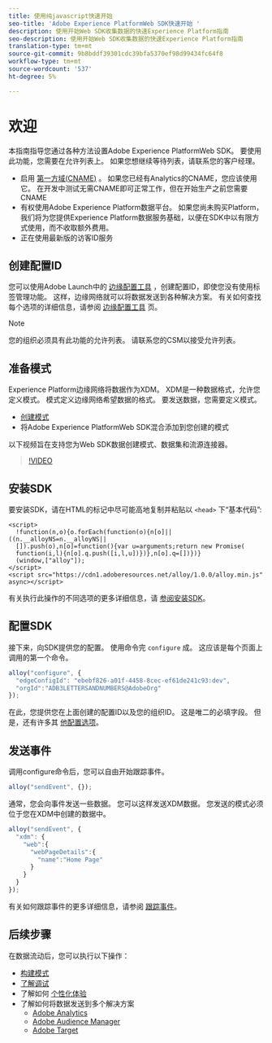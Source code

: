 ```yaml
---
title: 使用纯javascript快速开始
seo-title: 'Adobe Experience PlatformWeb SDK快速开始 '
description: 使用开始Web SDK收集数据的快速Experience Platform指南
seo-description: 使用开始Web SDK收集数据的快速Experience Platform指南
translation-type: tm+mt
source-git-commit: 9b8bddf39301cdc39bfa5370ef98d99434fc64f8
workflow-type: tm+mt
source-wordcount: '537'
ht-degree: 5%

---
```



# 欢迎

本指南指导您通过各种方法设置Adobe Experience PlatformWeb SDK。 要使用此功能，您需要在允许列表上。 如果您想继续等待列表，请联系您的客户经理。

- 启用 [第一方域(CNAME)](https://docs.adobe.com/content/help/zh-Hans/core-services/interface/ec-cookies/cookies-first-party.html) 。 如果您已经有Analytics的CNAME，您应该使用它。 在开发中测试无需CNAME即可正常工作，但在开始生产之前您需要CNAME
- 有权使用Adobe Experience Platform数据平台。  如果您尚未购买Platform，我们将为您提供Experience Platform数据服务基础，以便在SDK中以有限方式使用，而不收取额外费用。
- 正在使用最新版的访客ID服务

## 创建配置ID

您可以使用Adobe Launch中的 [边缘配置工具](../fundamentals/edge-configuration.md) ，创建配置ID，即使您没有使用标签管理功能。 这样，边缘网络就可以将数据发送到各种解决方案。 有关如何查找每个选项的详细信息，请参阅 [边缘配置工具](../fundamentals/edge-configuration.md) 页。

>[!NOTE]
>
>您的组织必须具有此功能的允许列表。 请联系您的CSM以接受允许列表。

## 准备模式

Experience Platform边缘网络将数据作为XDM。 XDM是一种数据格式，允许您定义模式。 模式定义边缘网络希望数据的格式。 要发送数据，您需要定义模式。

- [创建模式](../../xdm/tutorials/create-schema-ui.md)
- 将Adobe Experience PlatformWeb SDK混合添加到您创建的模式

以下视频旨在支持您为Web SDK数据创建模式、数据集和流源连接器。

>[!VIDEO](https://video.tv.adobe.com/v/35395?quality=12&learn=on)

## 安装SDK

要安装SDK，请在HTML的标记中尽可能高地复制并粘贴以 `<head>` 下“基本代码”:

```markup
<script>
  !function(n,o){o.forEach(function(o){n[o]||((n.__alloyNS=n.__alloyNS||
  []).push(o),n[o]=function(){var u=arguments;return new Promise(
  function(i,l){n[o].q.push([i,l,u])})},n[o].q=[])})}
  (window,["alloy"]);
</script>
<script src="https://cdn1.adoberesources.net/alloy/1.0.0/alloy.min.js" async></script>
```

有关执行此操作的不同选项的更多详细信息，请 [参阅安装SDK](../fundamentals/installing-the-sdk.md)。

## 配置SDK

接下来，向SDK提供您的配置。 使用命令完 `configure` 成。 这应该是每个页面上调用的第一个命令。

```javascript
alloy("configure", {
  "edgeConfigId": "ebebf826-a01f-4458-8cec-ef61de241c93:dev",
  "orgId":"ADB3LETTERSANDNUMBERS@AdobeOrg"
});
```

在此，您提供您在上面创建的配置ID以及您的组织ID。 这是唯二的必填字段。 但是，还有许多其 [他配置选项](../fundamentals/configuring-the-sdk.md)。

## 发送事件

调用configure命令后，您可以自由开始跟踪事件。

```javascript
alloy("sendEvent", {});
```

通常，您会向事件发送一些数据。 您可以这样发送XDM数据。 您发送的模式必须位于您在XDM中创建的数据中。

```javascript
alloy("sendEvent", {
  "xdm": {
    "web":{
      "webPageDetails":{
        "name":"Home Page"
      }
    }
  }
});
```

有关如何跟踪事件的更多详细信息，请参阅 [跟踪事件](../fundamentals/tracking-events.md)。

## 后续步骤

在数据流动后，您可以执行以下操作：

- [构建模式](https://docs.adobe.com/content/help/zh-Hans/experience-platform/xdm/schema/composition.html)
- [了解调试](../fundamentals/debugging.md)
- 了解如何 [个性化体验](../fundamentals/rendering-personalization-content.md)
- 了解如何将数据发送到多个解决方案
   - [Adobe Analytics](../solution-specific/analytics/analytics-overview.md)
   - [Adobe Audience Manager](../solution-specific/audience-manager/audience-manager-overview.md)
   - [Adobe Target](../solution-specific/target/target-overview.md)
